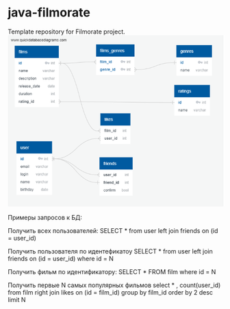 # java-filmorate
Template repository for Filmorate project.
![img.png](filmorate_bd_schema.png)

Примеры запросов к БД:

Получить всех пользователей:
SELECT * from user
left join friends on (id = user_id)

Получить пользователя по идентефикатоу
SELECT * from user
left join friends on (id = user_id)
where id = N

Получить фильм по идентификатору:
SELECT * FROM film where id =  N

Получить первые N самых популярных фильмов
select * , count(user_id) from film 
right join likes on (id = film_id)
group by film_id
order by 2 desc
limit N 
